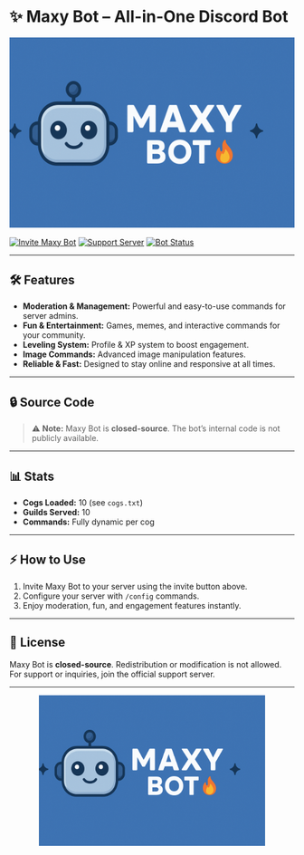 # ✨ Maxy Bot – All-in-One Discord Bot

<p align="center">
  <img src="maxy-banner.png" alt="Maxy Bot Banner" width="600"/>
</p>

[![Invite Maxy Bot](https://img.shields.io/badge/Invite-Bot-blue?style=for-the-badge)](https://discord.com/oauth2/authorize?client_id=1409945925064982668&permissions=268823630&scope=bot%20applications.commands) 
[![Support Server](https://img.shields.io/badge/Support-Discord-purple?style=for-the-badge)](https://discord.gg/tSTFAEgewm)
[![Bot Status](https://img.shields.io/badge/Status-Online-green?style=for-the-badge)](https://discord.com/oauth2/authorize?client_id=1409945925064982668&scope=bot)

---

## 🛠️ Features

- **Moderation & Management:** Powerful and easy-to-use commands for server admins.
- **Fun & Entertainment:** Games, memes, and interactive commands for your community.
- **Leveling System:** Profile & XP system to boost engagement.
- **Image Commands:** Advanced image manipulation features.
- **Reliable & Fast:** Designed to stay online and responsive at all times.

---

## 🔒 Source Code

> ⚠️ **Note:** Maxy Bot is **closed-source**. The bot’s internal code is not publicly available.

---

## 📊 Stats

- **Cogs Loaded:** 10 (see `cogs.txt`)
- **Guilds Served:** 10
- **Commands:** Fully dynamic per cog

---

## ⚡ How to Use

1. Invite Maxy Bot to your server using the invite button above.
2. Configure your server with `/config` commands.
3. Enjoy moderation, fun, and engagement features instantly.

---

## 📄 License

Maxy Bot is **closed-source**. Redistribution or modification is not allowed.  
For support or inquiries, join the official support server.

---

<p align="center">
  <img src="maxy-banner.png" alt="Maxy Bot Banner" width="400"/>
</p>
